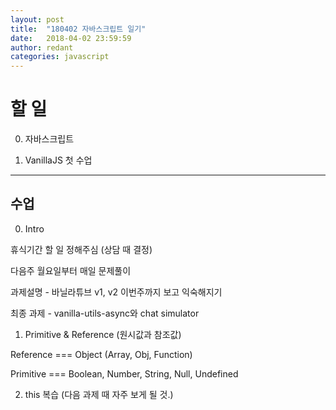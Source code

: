 ```yaml
---
layout: post
title:  "180402 자바스크립트 일기"
date:   2018-04-02 23:59:59
author: redant
categories: javascript
---
```


# 할 일 


0. 자바스크립트

1. VanillaJS 첫 수업

---

## 수업

0. Intro
  
  휴식기간 할 일 정해주심 (상담 때 결정)

  다음주 월요일부터 매일 문제풀이

  과제설명 - 바닐라튜브 v1, v2 이번주까지 보고 익숙해지기

  최종 과제 - vanilla-utils-async와 chat simulator 



1. Primitive & Reference (원시값과 참조값)

  Reference === Object (Array, Obj, Function)



  Primitive === Boolean, Number, String, Null, Undefined
  


  
2. this 복습 (다음 과제 때 자주 보게 될 것.)


  